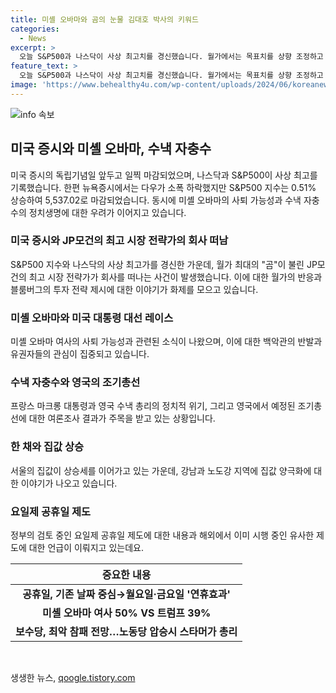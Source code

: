 ```yaml
---
title: 미셸 오바마와 곰의 눈물 김대호 박사의 키워드
categories:
  - News
excerpt: >
  오늘 S&P500과 나스닥이 사상 최고치를 경신했습니다. 월가에서는 목표치를 상향 조정하고 있는데, JP모건의 글로벌 시장 전략가가 회사를 떠났습니다. 바이든 대통령의 사퇴 가능성과, 수낵 총리의 조기총선 승부수, 그리고 서울 집값 상승 등 다양한 이슈가 화제입니다. 정부는 요일제 공휴일 도입을 검토하고 있습니다. 클릭하세요! S&P500 사상 최고 기록과 바이든 대통령, 수낵 총리의 정치적 위기, 그리고 서울 집값 상승 및 요일제 공휴일 도입 정보를 확인해보세요.
feature_text: >
  오늘 S&P500과 나스닥이 사상 최고치를 경신했습니다. 월가에서는 목표치를 상향 조정하고 있는데, JP모건의 글로벌 시장 전략가가 회사를 떠났습니다. 바이든 대통령의 사퇴 가능성과, 수낵 총리의 조기총선 승부수, 그리고 서울 집값 상승 등 다양한 이슈가 화제입니다. 정부는 요일제 공휴일 도입을 검토하고 있습니다. 클릭하세요! S&P500 사상 최고 기록과 바이든 대통령, 수낵 총리의 정치적 위기, 그리고 서울 집값 상승 및 요일제 공휴일 도입 정보를 확인해보세요.
image: 'https://www.behealthy4u.com/wp-content/uploads/2024/06/koreanews.jpg'
---
```


<p><img src="https://www.behealthy4u.com/wp-content/uploads/2024/06/koreanews.jpg" alt="info 속보" /></p>

<h2 data-ke-size="size26">미국 증시와 미셸 오바마, 수낵 자충수</h2>

<p data-ke-size="size16">미국 증시의 독립기념일 앞두고 일찍 마감되었으며, 나스닥과 S&P500이 사상 최고를 기록했습니다. 한편 뉴욕증시에서는 다우가 소폭 하락했지만 S&P500 지수는 0.51% 상승하여 5,537.02로 마감되었습니다. 동시에 미셸 오바마의 사퇴 가능성과 수낵 자충수의 정치생명에 대한 우려가 이어지고 있습니다.</p>

<h3>미국 증시와 JP모건의 최고 시장 전략가의 회사 떠남</h3>

<p data-ke-size="size16">S&P500 지수와 나스닥의 사상 최고가를 경신한 가운데, 월가 최대의 "곰"이 불린 JP모건의 최고 시장 전략가가 회사를 떠나는 사건이 발생했습니다. 이에 대한 월가의 반응과 블룸버그의 투자 전략 제시에 대한 이야기가 화제를 모으고 있습니다.</p>

<h3>미셸 오바마와 미국 대통령 대선 레이스</h3>

<p data-ke-size="size16">미셸 오바마 여사의 사퇴 가능성과 관련된 소식이 나왔으며, 이에 대한 백악관의 반발과 유권자들의 관심이 집중되고 있습니다.</p>

<h3>수낵 자충수와 영국의 조기총선</h3>

<p data-ke-size="size16">프랑스 마크롱 대통령과 영국 수낵 총리의 정치적 위기, 그리고 영국에서 예정된 조기총선에 대한 여론조사 결과가 주목을 받고 있는 상황입니다.</p>

<h3>한 채와 집값 상승</h3>

<p data-ke-size="size16">서울의 집값이 상승세를 이어가고 있는 가운데, 강남과 노도강 지역에 집값 양극화에 대한 이야기가 나오고 있습니다.</p>

<h3>요일제 공휴일 제도</h3>

<p data-ke-size="size16">정부의 검토 중인 요일제 공휴일 제도에 대한 내용과 해외에서 이미 시행 중인 유사한 제도에 대한 언급이 이뤄지고 있는데요. </p>

<table>
    <thead>
        <tr>
            <th style="text-align: center;">중요한 내용</th>
        </tr>
    </thead>
    <tbody>
        <tr>
            <td style="text-align: center; height: 17px;"><b>공휴일, 기존 날짜 중심→월요일·금요일 '연휴효과'</b></td>
        </tr>
        <tr>
            <td style="text-align: center; height: 17px;"><b>미셸 오바마 여사 50% VS 트럼프 39%</b></td>
        </tr>
        <tr>
            <td style="text-align: center; height: 17px;"><b>보수당, 최악 참패 전망…노동당 압승시 스타머가 총리</b></td>
        </tr>
    </tbody>
</table>

<p data-ke-size="size16">&nbsp;</p>
생생한 뉴스, <a href="https://qoogle.tistory.com" rel="dofollow">qoogle.tistory.com</a>


